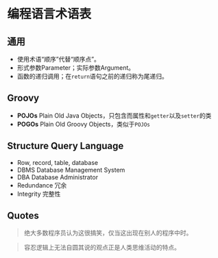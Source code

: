 # 编程语言术语表

## 通用

- 使用术语“顺序”代替“顺序点”。
- 形式参数Parameter；实际参数Argument。
- 函数的递归调用；在`return`语句之前的递归称为尾递归。

## Groovy

- **POJOs** Plain Old Java Objects，只包含而属性和`getter`以及`setter`的类
- **POGOs** Plain Old Groovy Objects，类似于`POJOs`

## Structure Query Language

- Row, record, table, database
- DBMS Database Management System
- DBA Database Administrator
- Redundance 冗余
- Integrity 完整性

## Quotes

> 绝大多数程序员认为这很搞笑，仅当这出现在别人的程序中时。

> 容忍逻辑上无法自圆其说的观点正是人类思维活动的特点。
